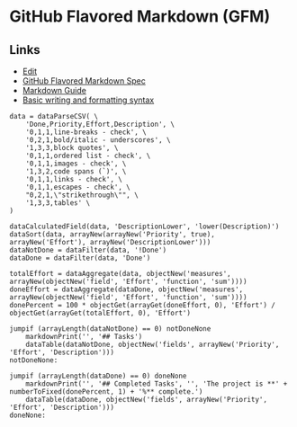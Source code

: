 # GitHub Flavored Markdown (GFM)

## Links

- [Edit](https://github.com/craigahobbs/craigahobbs.github.io/edit/main/gfm/README.md)
- [GitHub Flavored Markdown Spec](https://github.github.com/gfm/)
- [Markdown Guide](https://www.markdownguide.org/basic-syntax/)
- [Basic writing and formatting syntax](https://docs.github.com/en/get-started/writing-on-github/getting-started-with-writing-and-formatting-on-github/basic-writing-and-formatting-syntax)

~~~ markdown-script
data = dataParseCSV( \
    'Done,Priority,Effort,Description', \
    '0,1,1,line-breaks - check', \
    '0,2,1,bold/italic - underscores', \
    '1,3,3,block quotes', \
    '0,1,1,ordered list - check', \
    '0,1,1,images - check', \
    '1,3,2,code spans (`)', \
    '0,1,1,links - check', \
    '0,1,1,escapes - check', \
    "0,2,1,\"strikethrough\"", \
    '1,3,3,tables' \
)

dataCalculatedField(data, 'DescriptionLower', 'lower(Description)')
dataSort(data, arrayNew(arrayNew('Priority', true), arrayNew('Effort'), arrayNew('DescriptionLower')))
dataNotDone = dataFilter(data, '!Done')
dataDone = dataFilter(data, 'Done')

totalEffort = dataAggregate(data, objectNew('measures', arrayNew(objectNew('field', 'Effort', 'function', 'sum'))))
doneEffort = dataAggregate(dataDone, objectNew('measures', arrayNew(objectNew('field', 'Effort', 'function', 'sum'))))
donePercent = 100 * objectGet(arrayGet(doneEffort, 0), 'Effort') / objectGet(arrayGet(totalEffort, 0), 'Effort')

jumpif (arrayLength(dataNotDone) == 0) notDoneNone
    markdownPrint('', '## Tasks')
    dataTable(dataNotDone, objectNew('fields', arrayNew('Priority', 'Effort', 'Description')))
notDoneNone:

jumpif (arrayLength(dataDone) == 0) doneNone
    markdownPrint('', '## Completed Tasks', '', 'The project is **' + numberToFixed(donePercent, 1) + '%** complete.')
    dataTable(dataDone, objectNew('fields', arrayNew('Priority', 'Effort', 'Description')))
doneNone:
~~~
